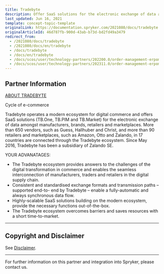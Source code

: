 ```yaml
---
title: Tradebyte
description: Offer SaaS solutions for the electronic exchange of data amongst manufacturers, brands, retailers, and marketplaces by integrating Tradebyte into the Spryker Commerce OS.
last_updated: Jun 16, 2021
template: concept-topic-template
originalLink: https://documentation.spryker.com/2021080/docs/tradebyte
originalArticleId: 46d787fb-900d-43ab-b73d-bd2fd49a3479
redirect_from:
  - /2021080/docs/tradebyte
  - /2021080/docs/en/tradebyte
  - /docs/tradebyte
  - /docs/en/tradebyte
  - /docs/scos/user/technology-partners/202200.0/order-management-erpoms/tradebyte.html
  - /docs/scos/user/technology-partners/202311.0/order-management-erpoms/tradebyte.html
---
```


## Partner Information

[ABOUT TRADEBYTE](https://www.tradebyte.com/)

Cycle of e-commerce

Tradebyte operates a modern ecosystem for digital commerce and offers SaaS solutions (TB.One, TB.PIM and TB.Market) for the electronic exchange of data amongst manufacturers, brands, retailers and marketplaces. More than 650 vendors, such as Guess, Hallhuber and Christ, and more than 90 retailers and marketplaces, such as Amazon, Otto and Zalando, in 17 countries are connected through the Tradebyte ecosystem. Since May 2016, Tradebyte has been a subsidiary of Zalando SE.

YOUR ADVANATAGES:
* The Tradebyte ecosystem provides answers to the challenges of the digital transformation in commerce and enables the seamless interconnection of manufacturers, traders and retailers in the digital supply chain.
* Consistent and standardised exchange formats and transmission paths – supported end-to- end by Tradebyte – enable a fully-automatic and always synchronous data flow.
* Highly-scalable SaaS solutions building on the modern ecosystem, provide the necessary functions out-of-the-box.
* The Tradebyte ecosystem overcomes barriers and saves resources with a short time-to-market.

---

## Copyright and Disclaimer

See [Disclaimer](https://github.com/spryker/spryker-documentation).

---
For further information on this partner and integration into Spryker, please contact us.

<div class="hubspot-form js-hubspot-form" data-portal-id="2770802" data-form-id="163e11fb-e833-4638-86ae-a2ca4b929a41" id="hubspot-1"></div>
